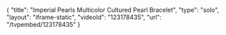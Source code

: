 {
    "title": "Imperial Pearls Multicolor Cultured Pearl Bracelet",
    "type": "solo",
    "layout": "iframe-static",
    "videoId": "123178435",
    "url": "\/tvpembed\/123178435"
}